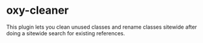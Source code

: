 # oxy-cleaner
This plugin lets you clean unused classes and rename classes sitewide after doing a sitewide search for existing references.
